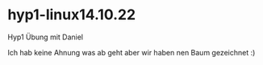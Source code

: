 # hyp1-linux14.10.22
Hyp1 Übung mit Daniel 

Ich hab keine Ahnung was ab geht aber wir haben nen Baum gezeichnet :)
